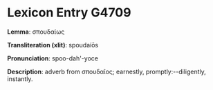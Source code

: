 # Lexicon Entry G4709

**Lemma**: σπουδαίως

**Transliteration (xlit)**: spoudaíōs

**Pronunciation**: spoo-dah'-yoce

**Description**:
adverb from σπουδαῖος; earnestly, promptly:--diligently, instantly.
